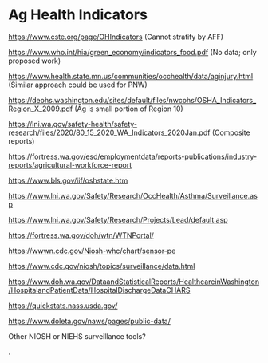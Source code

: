 # Ag Health Indicators

https://www.cste.org/page/OHIndicators (Cannot stratify by AFF)

https://www.who.int/hia/green_economy/indicators_food.pdf (No data; only proposed work)

https://www.health.state.mn.us/communities/occhealth/data/aginjury.html (Similar approach could be used for PNW)

https://deohs.washington.edu/sites/default/files/nwcohs/OSHA_Indicators_Region_X_2009.pdf (Ag is small portion of Region 10)

https://lni.wa.gov/safety-health/safety-research/files/2020/80_15_2020_WA_Indicators_2020Jan.pdf (Composite reports)

https://fortress.wa.gov/esd/employmentdata/reports-publications/industry-reports/agricultural-workforce-report

https://www.bls.gov/iif/oshstate.htm

https://www.lni.wa.gov/Safety/Research/OccHealth/Asthma/Surveillance.asp

https://www.lni.wa.gov/Safety/Research/Projects/Lead/default.asp

https://fortress.wa.gov/doh/wtn/WTNPortal/

https://wwwn.cdc.gov/Niosh-whc/chart/sensor-pe

https://www.cdc.gov/niosh/topics/surveillance/data.html

https://www.doh.wa.gov/DataandStatisticalReports/HealthcareinWashington/HospitalandPatientData/HospitalDischargeDataCHARS

https://quickstats.nass.usda.gov/

https://www.doleta.gov/naws/pages/public-data/

Other NIOSH or NIEHS surveillance tools?

.

